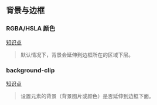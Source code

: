 ## 背景与边框

### RGBA/HSLA 颜色

[知识点](../../../属性/color[rgba-hsla])

> 默认情况下，背景会延伸到边框所在的区域下层。

### background-clip

[知识点](../../../属性/background)

> 设置元素的背景（背景图片或颜色）是否延伸到边框下面。